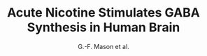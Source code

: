 ---
cat: ciel
subcat: ciclops
bestof: false
author: G.-F. Mason et al.
title: Acute Nicotine Stimulates GABA Synthesis in Human Brain
year: 2007
type: misc
---